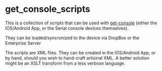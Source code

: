 # get_console_scripts
This is a collection of scripts that can be used with [get-console](https://www.get-console.com/shop/)
(either the IOS/Android App, or the Serial console devices themselves).

They can be loaded/syncronized to the device via DropBox or the Enterprise
Server

The scripts are XML files. They can be created in the IOS/Android App, or by
hand, should you wish to hand-craft artisinal XML. A better solution might be
an XSLT transform from a less verbose language.

